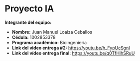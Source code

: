 # Proyecto IA 

**Integrante del equipo:**

- **Nombre:** Juan Manuel Loaiza Ceballos  
- **Cédula:** 1002853378  
- **Programa académico:** Bioingeniería
- **Link del video entrega #2:** https://youtu.be/h_FypUcSgnI
- **Link del vídeo entrega final:** https://youtu.be/q0TfHIhSRuU
